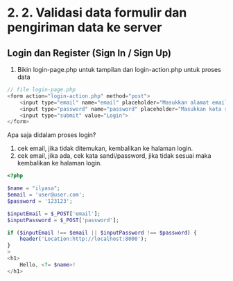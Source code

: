 # 2. 2. Validasi data formulir dan pengiriman data ke server

## Login dan Register (Sign In / Sign Up)

1. Bikin login-page.php untuk tampilan dan login-action.php untuk proses data

```php
// file login-page.php
<form action="login-action.php" method="post">
    <input type="email" name="email" placeholder="Masukkan alamat email..">
    <input type="password" name="password" placeholder="Masukkan kata sandi...">
    <input type="submit" value="Login">
</form>
```

Apa saja didalam proses login?
1. cek email, jika tidak ditemukan, kembalikan ke halaman login.
1. cek email, jika ada, cek kata sandi/password, jika tidak sesuai maka kembalikan ke halaman login.

```php
<?php

$name = "ilyasa";
$email = 'user@user.com';
$password = '123123';

$inputEmail = $_POST['email'];
$inputPassword = $_POST['password'];

if ($inputEmail !== $email || $inputPassword !== $password) {
    header('Location:http://localhost:8000');
}
>
<h1>
    Hello, <?= $name>!
</h1>

```